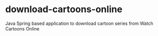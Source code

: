 # download-cartoons-online
Java Spring based application to download cartoon series from Watch Cartoons Online
